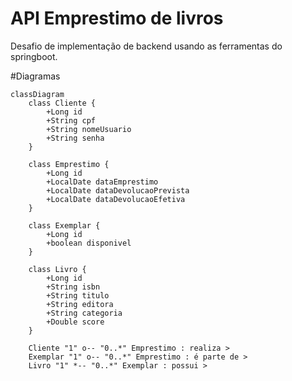 # API Emprestimo de livros
Desafio de implementação de backend usando as ferramentas do springboot.

#Diagramas
```mermaid
classDiagram
    class Cliente {
        +Long id
        +String cpf
        +String nomeUsuario
        +String senha
    }

    class Emprestimo {
        +Long id
        +LocalDate dataEmprestimo
        +LocalDate dataDevolucaoPrevista
        +LocalDate dataDevolucaoEfetiva
    }

    class Exemplar {
        +Long id
        +boolean disponivel
    }

    class Livro {
        +Long id
        +String isbn
        +String titulo
        +String editora
        +String categoria
        +Double score
    }

    Cliente "1" o-- "0..*" Emprestimo : realiza >
    Exemplar "1" o-- "0..*" Emprestimo : é parte de >
    Livro "1" *-- "0..*" Exemplar : possui >
```
